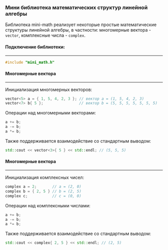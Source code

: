 ### Мини библиотека математических структур линейной алгебры
Библиотека mini-math реализует некоторые простые математические структуры линейной алгебры, в частности: многомерные вектора - `vector`, комплексные числа - `complex`.

#### Подключение библиотеки:
---

```c++
#include "mini_math.h"
```

#### Многомерные вектора
---

Инициализация многомерных векторов:

```c++
vector<5> a = { 1, 5, 4, 2, 3 }; // вектор a = (1, 5, 4, 2, 3)
vector<7> b{ 5 };                // вектор b = (5, 5, 5, 5, 5, 5, 5)
```

Операции над многомерными векторами:

```c++
a += b;
a -= b;
a *= b;
```

Также поддерживается взаимодействие со стандартным выводом:

```c++
std::cout << vector<3>{ 5 } << std::endl; // (5, 5, 5)
```

#### Многомерные вектора
---

Инициализация комплексных чисел:

```c++
complex a = 2;       // a = (2, 0)
complex b = { 2, 5 } // b = (2, 5)
complex c;           // c = (0, 0)
```

Операции над комплексными числами:

```c++
a += b;
a -= b;
a *= b;
```

Также поддерживается взаимодействие со стандартным выводом:

```c++
std::cout << complex{ 2, 5 } << std::endl; // (2, 5)
```